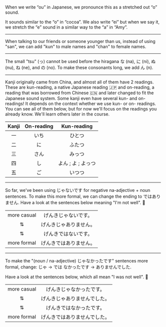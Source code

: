 When we write “ou” in Japanese, we pronounce this as a stretched out “o” sound.

It sounds similar to the “o” in “cocoa”. We also write “ei” but when we say it, we stretch the “e” sound in a similar way to the “a” in “Amy”.

---

When talking to our friends or someone younger than us, instead of using "san", we can add "kun" to male names and "chan" to female names.

---

The small "tsu" (っ) cannot be used before the hiragana な (na), に (ni), ぬ (nu), ね (ne), and の (no). To make these consonants long, we add ん (n).

---

Kanji originally came from China, and almost all of them have 2 readings. These are kun-reading, a native Japanese reading 🇯🇵 and on-reading, a reading that was borrowed from Chinese 🇨🇳 and later changed to fit the Japanese sound system. Some kanji even have several kun- and on- readings!
It depends on the context whether we use kun- or on- readings. You can see all of them below, but for now we'll focus on the readings you already know. We'll learn others later in the course.

|Kanji|On-reading|Kun-reading|
| :-: | :-:  | :-----------: |
| 一  | いち |     ひとつ     |
| 二  | に   |     ふたつ     |
| 三  | さん |     みっつ     |
| 四  | し   | よん ; よ ; よっつ |
| 五  | ご   |     いつつ     |

---

So far, we've been using じゃないです for negative na-adjective + noun sentences.
To make this more formal, we can change the ending to ではありません.
Have a look at the sentences below meaning "I'm not well". 🤒

|             |                      |
| :---------: | :-----------------:  |
|more casual  |  げんきじゃないです。  |
|     ⇅      |  げんきじゃありません。 |
|     ⇅      |  げんきではないです。   |
| more formal |  げんきではありません。 |


---

To make the "(noun / na-adjective) じゃなかったです" sentences more formal, change:
じゃ → では
なかったです → ありませんでした.

Have a look at the sentences below, which all mean "I was not well". 🤒

|             |                      |
| :---------: | :-----------------:  |
|more casual  |  げんきじゃなかったです。  |
|     ⇅      |  げんきじゃありませんでした。 |
|     ⇅      |  げんきではなかったです。   |
| more formal |  げんきではありませんでした。 |









